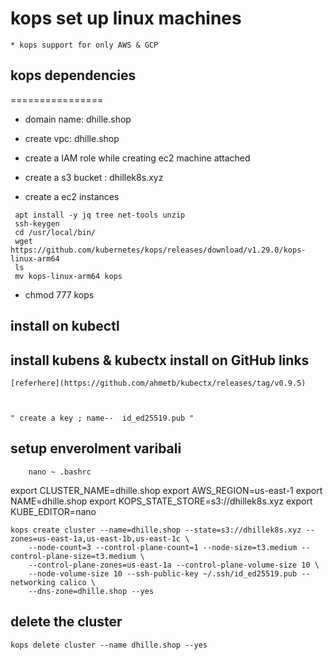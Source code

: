 # kops set up linux machines 
    * kops support for only AWS & GCP

## kops dependencies 
================

* domain name: dhille.shop
* create vpc: dhille.shop
* create a IAM role
    while creating ec2 machine attached 

* create a s3 bucket : dhillek8s.xyz
* create a ec2 instances
```
 apt install -y jq tree net-tools unzip  
 ssh-keygen
 cd /usr/local/bin/
 wget https://github.com/kubernetes/kops/releases/download/v1.29.0/kops-linux-arm64
 ls
 mv kops-linux-arm64 kops
```

*  chmod 777 kops

##  install on kubectl 
## install kubens & kubectx install on GitHub links 
    [referhere](https://github.com/ahmetb/kubectx/releases/tag/v0.9.5)



    " create a key ; name--  id_ed25519.pub "

## setup enverolment varibali 

```
    nano ~ .bashrc
```

export CLUSTER_NAME=dhille.shop
export AWS_REGION=us-east-1
export NAME=dhille.shop
export KOPS_STATE_STORE=s3://dhillek8s.xyz
export KUBE_EDITOR=nano

```
kops create cluster --name=dhille.shop --state=s3://dhillek8s.xyz --zones=us-east-1a,us-east-1b,us-east-1c \
    --node-count=3 --control-plane-count=1 --node-size=t3.medium --control-plane-size=t3.medium \
    --control-plane-zones=us-east-1a --control-plane-volume-size 10 \
    --node-volume-size 10 --ssh-public-key ~/.ssh/id_ed25519.pub --networking calico \
    --dns-zone=dhille.shop --yes
```
## delete the cluster 
```
kops delete cluster --name dhille.shop --yes
```
